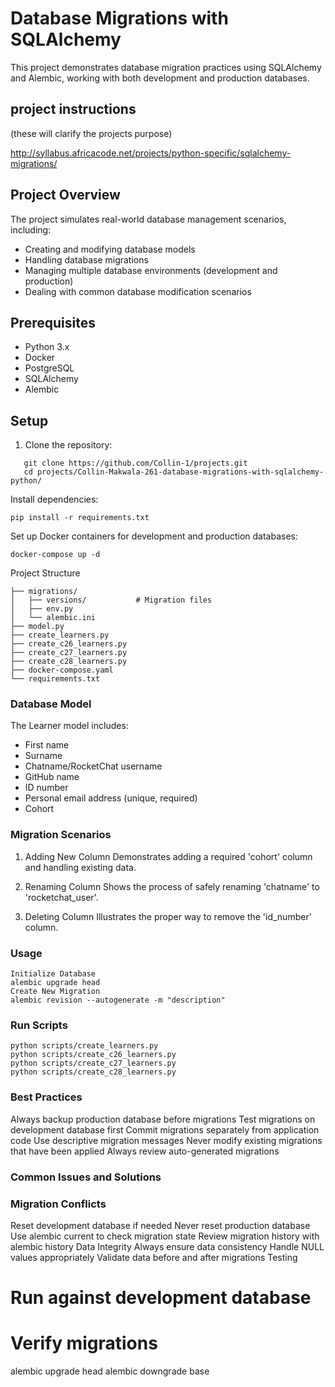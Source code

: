 # Database Migrations with SQLAlchemy

This project demonstrates database migration practices using SQLAlchemy and Alembic, working with both development and production databases.

## project instructions 
(these will clarify the projects purpose)

http://syllabus.africacode.net/projects/python-specific/sqlalchemy-migrations/

## Project Overview

The project simulates real-world database management scenarios, including:
- Creating and modifying database models
- Handling database migrations
- Managing multiple database environments (development and production)
- Dealing with common database modification scenarios

## Prerequisites

- Python 3.x
- Docker
- PostgreSQL
- SQLAlchemy
- Alembic

## Setup

1. Clone the repository:
```
   git clone https://github.com/Collin-1/projects.git
   cd projects/Collin-Makwala-261-database-migrations-with-sqlalchemy-python/
```
Install dependencies:

```pip install -r requirements.txt```

Set up Docker containers for development and production databases:

`docker-compose up -d`

Project Structure
```
├── migrations/
│   ├── versions/           # Migration files
│   ├── env.py
│   └── alembic.ini
├── model.py 
├── create_learners.py
├── create_c26_learners.py
├── create_c27_learners.py
├── create_c28_learners.py
├── docker-compose.yaml
└── requirements.txt
```

### Database Model
The Learner model includes:

- First name
- Surname
- Chatname/RocketChat username
- GitHub name
- ID number
- Personal email address (unique, required)
- Cohort
### Migration Scenarios
1. Adding New Column
Demonstrates adding a required 'cohort' column and handling existing data.

2. Renaming Column
Shows the process of safely renaming 'chatname' to 'rocketchat_user'.

3. Deleting Column
Illustrates the proper way to remove the 'id_number' column.

### Usage
```
Initialize Database
alembic upgrade head
Create New Migration
alembic revision --autogenerate -m "description"
```
### Run Scripts
```
python scripts/create_learners.py
python scripts/create_c26_learners.py
python scripts/create_c27_learners.py
python scripts/create_c28_learners.py
```
### Best Practices
Always backup production database before migrations
Test migrations on development database first
Commit migrations separately from application code
Use descriptive migration messages
Never modify existing migrations that have been applied
Always review auto-generated migrations
### Common Issues and Solutions
### Migration Conflicts
Reset development database if needed
Never reset production database
Use alembic current to check migration state
Review migration history with alembic history
Data Integrity
Always ensure data consistency
Handle NULL values appropriately
Validate data before and after migrations
Testing
# Run against development database

# Verify migrations
alembic upgrade head
alembic downgrade base
